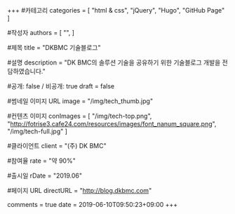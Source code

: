 +++
#카테고리
categories = [
    "html & css",
    "jQuery",
    "Hugo",
    "GitHub Page"
]

#작성자
authors = [
    "",
]

#제목
title = "DKBMC 기술블로그"

#설명
description = "DK BMC의 솔루션 기술을 공유하기 위한 기술블로그 개발을 전담하였습니다."

#공개: false / 비공개: true
draft = false

#썸네일 이미지 URL
image = "/img/tech_thumb.jpg"

#컨텐츠 이미지
conImages = [
    "/img/tech-top.png",
    "http://fotrise3.cafe24.com/resources/images/font_nanum_square.png",
    "/img/tech-full.jpg"
]

#클라이언트
client = "(주) DK BMC"

#참여율
rate = "약 90%"

#출시일
rDate = "2019.06"

#페이지 URL
directURL = "http://blog.dkbmc.com"

comments = true
date = 2019-06-10T09:50:23+09:00
+++

<!-- 게시글 내용 -->